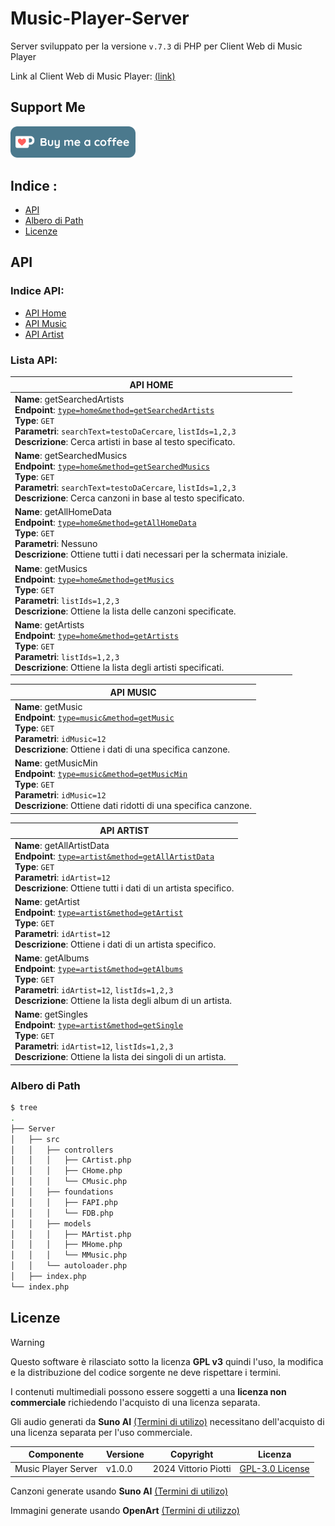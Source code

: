 # Music-Player-Server

Server sviluppato per la versione `v.7.3` di PHP per Client Web di Music Player

Link al Client Web di Music Player: [(link)](https://github.com/vittorioPiotti/Music-Player-Web)


## Support Me

[<img width="200" src="https://github.com/vittorioPiotti/vittorioPiotti/blob/main/immagini/support.png"/>](https://ko-fi.com/vittoriopiotti)


## Indice :
 - [API](#api)
 - [Albero di Path](#albero-di-path)
 - [Licenze](#licenze)
   
## API

### Indice API:

- [API Home](#api-home)
- [API Music](#api-music)
- [API Artist](#api-artist)


### Lista API:


<div id="api-home"></div>

| API HOME |
|----------|
| **Name**: getSearchedArtists<br>**Endpoint**: [`type=home&method=getSearchedArtists`](https://vittoriopiotti.altervista.org/MusicPlayer/Server/index.php?type=home&method=getSearchedArtists&searchText=mirage&listIds=)<br>**Type**: `GET`<br>**Parametri**: `searchText=testoDaCercare`, `listIds=1,2,3`<br>**Descrizione**: Cerca artisti in base al testo specificato. |
| **Name**: getSearchedMusics<br>**Endpoint**: [`type=home&method=getSearchedMusics`](https://vittoriopiotti.altervista.org/MusicPlayer/Server/index.php?type=home&method=getSearchedMusics&searchText=electric&listIds=)<br>**Type**: `GET`<br>**Parametri**: `searchText=testoDaCercare`, `listIds=1,2,3`<br>**Descrizione**: Cerca canzoni in base al testo specificato. |
| **Name**: getAllHomeData<br>**Endpoint**: [`type=home&method=getAllHomeData`](https://vittoriopiotti.altervista.org/MusicPlayer/Server/index.php?type=home&method=getAllHomeData)<br>**Type**: `GET`<br>**Parametri**: Nessuno<br>**Descrizione**: Ottiene tutti i dati necessari per la schermata iniziale. |
| **Name**: getMusics<br>**Endpoint**: [`type=home&method=getMusics`](https://vittoriopiotti.altervista.org/MusicPlayer/Server/index.php?type=home&method=getMusics&listIds=)<br>**Type**: `GET`<br>**Parametri**: `listIds=1,2,3`<br>**Descrizione**: Ottiene la lista delle canzoni specificate. |
| **Name**: getArtists<br>**Endpoint**: [`type=home&method=getArtists`](https://vittoriopiotti.altervista.org/MusicPlayer/Server/index.php?type=home&method=getArtists&listIds)<br>**Type**: `GET`<br>**Parametri**: `listIds=1,2,3`<br>**Descrizione**: Ottiene la lista degli artisti specificati. |




<div id="api-music"></div>


| API MUSIC | 
|-----------| 
| **Name**: getMusic<br>**Endpoint**: [`type=music&method=getMusic`](https://vittoriopiotti.altervista.org/MusicPlayer/Server/index.php?type=music&method=getMusic&idMusic=3)<br>**Type**: `GET`<br>**Parametri**: `idMusic=12`<br>**Descrizione**: Ottiene i dati di una specifica canzone. |
| **Name**: getMusicMin<br>**Endpoint**: [`type=music&method=getMusicMin`](https://vittoriopiotti.altervista.org/MusicPlayer/Server/index.php?type=music&method=getMusicMin&idMusic=2)<br>**Type**: `GET`<br>**Parametri**: `idMusic=12`<br>**Descrizione**: Ottiene dati ridotti di una specifica canzone. |

<div id="api-artist"></div>


| API ARTIST | 
|------------| 
| **Name**: getAllArtistData<br>**Endpoint**: [`type=artist&method=getAllArtistData`](https://vittoriopiotti.altervista.org/MusicPlayer/Server/index.php?type=artist&method=getAllArtistData&idArtist=12)<br>**Type**: `GET`<br>**Parametri**: `idArtist=12`<br>**Descrizione**: Ottiene tutti i dati di un artista specifico. |
| **Name**: getArtist<br>**Endpoint**: [`type=artist&method=getArtist`](https://vittoriopiotti.altervista.org/MusicPlayer/Server/index.php?type=artist&method=getArtist&idArtist=1)<br>**Type**: `GET`<br>**Parametri**: `idArtist=12`<br>**Descrizione**: Ottiene i dati di un artista specifico. |
| **Name**: getAlbums<br>**Endpoint**: [`type=artist&method=getAlbums`](https://vittoriopiotti.altervista.org/MusicPlayer/Server/index.php?type=artist&method=getAlbums&idArtist=12&listIds=)<br>**Type**: `GET`<br>**Parametri**: `idArtist=12`, `listIds=1,2,3`<br>**Descrizione**: Ottiene la lista degli album di un artista. |
| **Name**: getSingles<br>**Endpoint**: [`type=artist&method=getSingle`](https://vittoriopiotti.altervista.org/MusicPlayer/Server/index.php?type=artist&method=getSingles&idArtist=6&listIds=)<br>**Type**: `GET`<br>**Parametri**: `idArtist=12`, `listIds=1,2,3`<br>**Descrizione**: Ottiene la lista dei singoli di un artista. |



### Albero di Path

```bash
$ tree
.
├── Server
│   ├── src
│   │   ├── controllers
│   │   │   ├── CArtist.php
│   │   │   ├── CHome.php
│   │   │   └── CMusic.php
│   │   ├── foundations
│   │   │   ├── FAPI.php
│   │   │   └── FDB.php
│   │   ├── models
│   │   │   ├── MArtist.php
│   │   │   ├── MHome.php
│   │   │   └── MMusic.php
│   │   └── autoloader.php
│   ├── index.php
└── index.php
```


## Licenze

> [!WARNING]
> Questo software è rilasciato sotto la licenza **GPL v3** quindi l'uso, la modifica e la distribuzione del codice sorgente ne deve rispettare i termini.
> 
> I contenuti multimediali possono essere soggetti a una **licenza non commerciale** richiedendo l'acquisto di una licenza separata.
>
> Gli audio generati da **Suno AI** [(Termini di utilizo)](https://suno.com/terms) necessitano dell'acquisto di una licenza separata per l'uso commerciale.


| Componente         | Versione  | Copyright                         | Licenza                                                       |
|--------------------|-----------|-----------------------------------|---------------------------------------------------------------|
| Music Player Server | v1.0.0    | 2024 Vittorio Piotti              | [GPL-3.0 License](https://github.com/vittorioPiotti/Music-Player-Server/blob/main/LICENSE.md) |


Canzoni generate usando **Suno AI** [(Termini di utilizo)](https://suno.com/terms)

Immagini generate usando **OpenArt** [(Termini di utilizzo)](https://openart.ai/terms)

